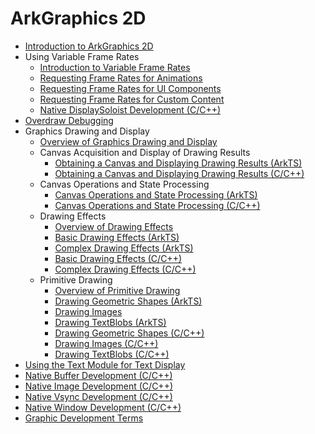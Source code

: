 # ArkGraphics 2D

- [Introduction to ArkGraphics 2D](arkgraphics2D-introduction.md)
- Using Variable Frame Rates<!--displaysync-->
  - [Introduction to Variable Frame Rates](displaysync-overview.md)
  - [Requesting Frame Rates for Animations](displaysync-animation.md)
  - [Requesting Frame Rates for UI Components](displaysync-ui.md)
  - [Requesting Frame Rates for Custom Content](displaysync-xcomponent.md)
  - [Native DisplaySoloist Development (C/C++)](displaysoloist-native-guidelines.md)
- [Overdraw Debugging](overdraw-dfx-guidelines.md)
- Graphics Drawing and Display<!--graphic-drawing-and-display-->
  - [Overview of Graphics Drawing and Display](graphic-drawing-overview.md)
  - Canvas Acquisition and Display of Drawing Results<!--canvas-get-result-draw-->
    - [Obtaining a Canvas and Displaying Drawing Results (ArkTS)](canvas-get-result-draw-arkts.md)
    - [Obtaining a Canvas and Displaying Drawing Results (C/C++)](canvas-get-result-draw-c.md)
  - Canvas Operations and State Processing<!--canvas-operation-state-->
    - [Canvas Operations and State Processing (ArkTS)](canvas-operation-state-arkts.md)
    - [Canvas Operations and State Processing (C/C++)](canvas-operation-state-c.md)
  - Drawing Effects<!--drawing-effect-->
    - [Overview of Drawing Effects](drawing-effect-overview.md)
    - [Basic Drawing Effects (ArkTS)](basic-drawing-effect-arkts.md)
    - [Complex Drawing Effects (ArkTS)](complex-drawing-effect-arkts.md)
    - [Basic Drawing Effects (C/C++)](basic-drawing-effect-c.md)
    - [Complex Drawing Effects (C/C++)](complex-drawing-effect-c.md)
  - Primitive Drawing<!--primitive-drawing-->
    - [Overview of Primitive Drawing](primitive-drawing-overview.md)
    - [Drawing Geometric Shapes (ArkTS)](geometric-shape-drawing-arkts.md)
    - [Drawing Images](pixelmap-drawing-arkts.md)
    - [Drawing TextBlobs (ArkTS)](textblock-drawing-arkts.md)
    - [Drawing Geometric Shapes (C/C++)](geometric-shape-drawing-c.md)
    - [Drawing Images (C/C++)](pixelmap-drawing-c.md)
    - [Drawing TextBlobs (C/C++)](textblock-drawing-c.md)
- [Using the Text Module for Text Display](text-js-guidelines.md)
- [Native Buffer Development (C/C++)](native-buffer-guidelines.md)
- [Native Image Development (C/C++)](native-image-guidelines.md)
- [Native Vsync Development (C/C++)](native-vsync-guidelines.md)
- [Native Window Development (C/C++)](native-window-guidelines.md)
- [Graphic Development Terms](graphic-term.md)
